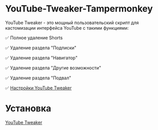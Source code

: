 # YouTube-Tweaker-Tampermonkey
YouTube Tweaker - это мощный пользовательский скрипт для кастомизации интерфейса YouTube с такими функциями:

✅ Полное удаление Shorts 

✅ Удаление раздела "Подписки"

✅ Удаление раздела "Навигатор"

✅ Удаление раздела "Другие возможности"

✅ Удаление раздела "Подвал"

✅ <a href="https://www.youtube.com/account_playback" rel="nofollow">Настройки YouTube Tweaker</a>

# Установка 
<a href="https://www.tampermonkey.net/script_installation.php#url=https://github.com/saneclacibos19/YouTube-Tweaker-Tampermonkey/raw/refs/heads/main/YouTube%20Tweaker-2.1.user.js" rel="nofollow">YouTube Tweaker</a>

